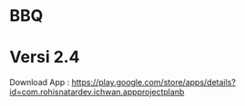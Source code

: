 # BBQ

# Versi 2.4 
Download App : https://play.google.com/store/apps/details?id=com.rohisnatardev.ichwan.appprojectplanb
